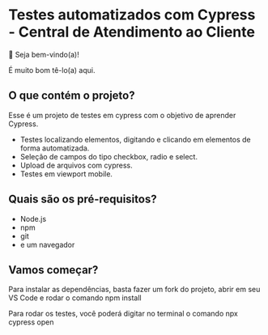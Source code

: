 # Testes automatizados com Cypress - Central de Atendimento ao Cliente

👋 Seja bem-vindo(a)!

É muito bom tê-lo(a) aqui.

## O que contém o projeto?

Esse é um projeto de testes em cypress com o objetivo de aprender Cypress. 
- Testes localizando elementos, digitando e clicando em elementos de forma automatizada.
- Seleção de campos do tipo checkbox, radio e select.
- Upload de arquivos com cypress.
- Testes em viewport mobile.

## Quais são os pré-requisitos? 
- Node.js
- npm
- git
- e um navegador

## Vamos começar?

Para instalar as dependências, basta fazer um fork do projeto, abrir em seu VS Code e rodar o comando npm install

Para rodar os testes, você poderá digitar no terminal o comando npx cypress open